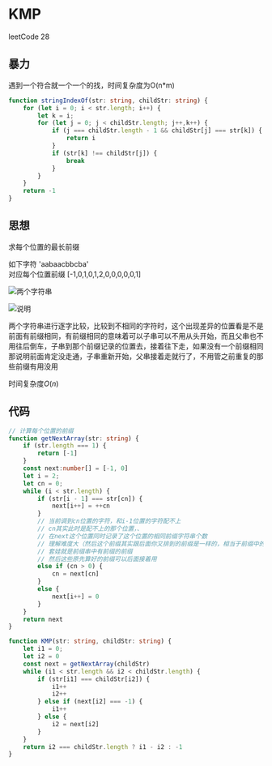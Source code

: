 # KMP

leetCode 28

## 暴力

遇到一个符合就一个一个的找，时间复杂度为O(n*m)

```ts
function stringIndexOf(str: string, childStr: string) {
    for (let i = 0; i < str.length; i++) {
        let k = i;
        for (let j = 0; j < childStr.length; j++,k++) {
            if (j === childStr.length - 1 && childStr[j] === str[k]) {
                return i
            }
            if (str[k] !== childStr[j]) {
                break
            }
        }
    }
    return -1
}
```

## 思想

求每个位置的最长前缀

如下字符 'aabaacbbcba'  
对应每个位置前缀 [-1,0,1,0,1,2,0,0,0,0,0,1]

![两个字符串](https://cdn.jsdelivr.net/gh/lxy951101/chart-bed/assets20230803213948.png)

![说明](https://cdn.jsdelivr.net/gh/lxy951101/chart-bed/assets20230803234353.png)

两个字符串进行逐字比较，比较到不相同的字符时，这个出现差异的位置看是不是前面有前缀相同，有前缀相同的意味着可以子串可以不用从头开始，而且父串也不用往后倒车，子串到那个前缀记录的位置去，接着往下走，如果没有一个前缀相同那说明前面肯定没走通，子串重新开始，父串接着走就行了，不用管之前重复的那些前缀有用没用

时间复杂度$O(n)$

## 代码

```ts
// 计算每个位置的前缀
function getNextArray(str: string) {
    if (str.length === 1) {
        return [-1]
    }
    const next:number[] = [-1, 0]
    let i = 2;
    let cn = 0;
    while (i < str.length) {
        if (str[i - 1] === str[cn]) {
            next[i++] = ++cn
        }
        // 当前调到cn位置的字符，和i-1位置的字符配不上
        // cn其实此时是配不上的那个位置，、
        // 在next这个位置同时记录了这个位置的相同前缀字符串个数
        // 理解难度大（然后这个前缀其实跟后面你又排到的前缀是一样的，相当于前缀中的前缀）
        // 套娃就是前缀串中有前缀的前缀
        // 然后这些原先算好的前缀可以后面接着用
        else if (cn > 0) {
            cn = next[cn]
        }
        else {
            next[i++] = 0
        }
    }
    return next
}

function KMP(str: string, childStr: string) {
    let i1 = 0;
    let i2 = 0
    const next = getNextArray(childStr)
    while (i1 < str.length && i2 < childStr.length) {
        if (str[i1] === childStr[i2]) {
            i1++
            i2++
        } else if (next[i2] === -1) {
            i1++
        } else {
            i2 = next[i2]
        }
    }
    return i2 === childStr.length ? i1 - i2 : -1
}
```
